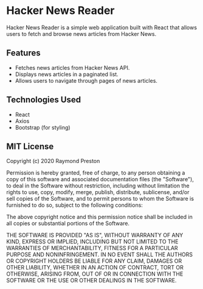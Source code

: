 # Hacker News Reader

Hacker News Reader is a simple web application built with React that allows users to fetch and browse news articles from Hacker News.

## Features

- Fetches news articles from Hacker News API.
- Displays news articles in a paginated list.
- Allows users to navigate through pages of news articles.

## Technologies Used

- React
- Axios
- Bootstrap (for styling)

## MIT License

Copyright (c) 2020 Raymond Preston

Permission is hereby granted, free of charge, to any person obtaining a copy
of this software and associated documentation files (the "Software"), to deal
in the Software without restriction, including without limitation the rights
to use, copy, modify, merge, publish, distribute, sublicense, and/or sell
copies of the Software, and to permit persons to whom the Software is
furnished to do so, subject to the following conditions:

The above copyright notice and this permission notice shall be included in all
copies or substantial portions of the Software.

THE SOFTWARE IS PROVIDED "AS IS", WITHOUT WARRANTY OF ANY KIND, EXPRESS OR
IMPLIED, INCLUDING BUT NOT LIMITED TO THE WARRANTIES OF MERCHANTABILITY,
FITNESS FOR A PARTICULAR PURPOSE AND NONINFRINGEMENT. IN NO EVENT SHALL THE
AUTHORS OR COPYRIGHT HOLDERS BE LIABLE FOR ANY CLAIM, DAMAGES OR OTHER
LIABILITY, WHETHER IN AN ACTION OF CONTRACT, TORT OR OTHERWISE, ARISING FROM,
OUT OF OR IN CONNECTION WITH THE SOFTWARE OR THE USE OR OTHER DEALINGS IN THE
SOFTWARE.

